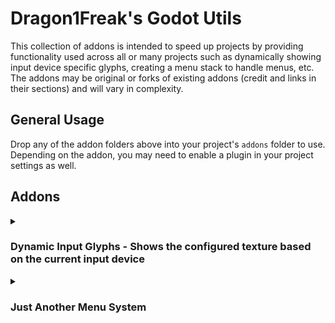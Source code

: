 # Dragon1Freak's Godot Utils

This collection of addons is intended to speed up projects by providing functionality used across all or many projects such as dynamically showing input device specific glyphs, creating a menu stack to handle menus, etc.
The addons may be original or forks of existing addons (credit and links in their sections) and will vary in complexity.

## General Usage

Drop any of the addon folders above into your project's `addons` folder to use. Depending on the addon, you may need to enable a plugin in your project settings as well.

## Addons

<details>
  <summary><h3>Dynamic Input Glyphs - Shows the configured texture based on the current input device</h3></summary>

**This requires Nathan Hoad's <a href="https://github.com/nathanhoad/godot_input_helper">Input Helper</a> addon, make sure its installed AND enabled**

It adds a parent class, three different nodes, and a GlyphConfig resource.

- **DynamicSprite2DGlyph**
  - Sprite2D that will set its texture based on the current device and passed GlyphConfig
- **DynamicSprite3DGlyph**
  - Sprite3D that will set its texture based on the current device and passed GlyphConfig
- **DynamicTextureRectGlyph**
  - TextureRect that will set its texture based on the current device and passed GlyphConfig
- **GlyphConfig**
  - Resource that stores the device glyphs. Allows for easy reuse between dynamic glyph nodes.

---

### Instructions

#### Installation:

Drop the <code>dynamic-input-glyph</code> folder into your project's <code>addons</code> folder and enable the <code>Dynamic Input Glyphs</code> plugin in your project settings.

<br>

#### Usage

All of the provided DynamicGlyph nodes are used in the same way, just in different cases (TextureRect for canvas, Sprite2D for 2D, Sprite3D for 3D)

- Add your desired DynamicGlyph node
- Set the <code>Auto Change</code> value as needed
- Add the GlyphConfig, configure if needed
- Thats it!

GlyphConfigs are straightforward but here's a short explanation:

- The <code>Keyboard</code> and <code>Controller</code> textures are your defaults. Keyboard will show for keyboard and mouse, and Controller will show for any non-keyboard device that doesn't have an override
- All of the <code>Specific Controller</code> textures will override the <code>Controller</code> texture if provided. Use this for controller specific glyph textures

Beyond that, the base <code>DynamicGlyph</code> script and the node specific scripts can be extended for further functionality as needed.

---

<details>
  <summary><strong>FAQ</strong></summary>

**Q: Why does this require Input Helper?**

A: Because Nathan Hoad has done all the hard work to make managing input devices easy, and I highly recommend using it for remapping inputs and such. So why not leverage it?

**Q: Why use resources for the glyph configurations instead of a single configuration file?**

A: With a single configuration file, you still have to set up the individual glyph nodes to check for the correct action/input, as well as set up the configuration file itself. Using individual resources means you're still setting up the
glyph configurations like you would with a single file, but you can just add these to whatever dynamic glyph node you want with no extra work. You can also easilly copy/paste them between nodes, save them and quick load them, etc. You could
also set up a few default configurations you might use between multiple projects such as reloading or interacting, and move those between projects without affecting existing configurations or worrying about changing the single config file later.

 </details>
</details>

<details>
  <summary><h3>Just Another Menu System</h3></summary>

JAMS is an easy way to manage your game's menu states. Currently it supports one open menu at a time which should work for most use cases. The MenuRouter and MenuContainer nodes are extensions of the control node and have no other affect on the layout of your menus allowing you to style them as needed. By calling methods on the MenuRouter node, you can easily open, close, or go to menus with just their name, case insensitive.

The MenuContainer node is also easily extended, so you can implement animations or other functionality on open or close.

---

### Instructions

#### Installation:

Drop the <code>just-another-menu-system</code> folder into your project's <code>addons</code> folder and enable the <code>Just Another Menu System</code> plugin in your project settings.

<br>

#### Usage

JAMS currently comes with two nodes, a `MenuRouter` and a `MenuContainer`

**MenuRouter**

`MenuRouter` is the brain of the system. On `ready`, it finds all existing `MenuContainer` children and registers them in its internal `MENUS` object, closing them unless set to `start_open`. It also holds a history stack of opened menus so you can very easily go back one or more steps no matter how deeply nested your menu is.

| Method                                                                                                       | Description                                                                                                                                                                                               |
| ------------------------------------------------------------------------------------------------------------ | --------------------------------------------------------------------------------------------------------------------------------------------------------------------------------------------------------- |
| clear_registered_menus()                                                                                     | Clears all registered menus                                                                                                                                                                               |
| close_all_menus()                                                                                            | Closes all open menus and clears the history stack                                                                                                                                                        |
| close_last_menu(remove_from_stack : bool = false)                                                            | Close the most recent menu. If `remove_from_stack` is true, also removes it from the menu history stack                                                                                                   |
| close_menu(menu_key : String, open_previous_menu : bool = true, on_close_callback : Callable = func(): pass) | Closes the menu registered with the passed key. If `open_previous_menu` is true, the previous menu in the stack is open, if it exists. `on_close_callback` is called after closing the menu, if it exists |
| get_last_menu()                                                                                              | Returns the most recent menu in the stack, if it exists                                                                                                                                                   |
| go_back(open_next : bool = true)                                                                             | Go back one step in the menu history, closing the current menu. If `open_next` is true, opens the previous menu in the stack                                                                              |
| go_to(menu_key : String)                                                                                     | Closes all other menus, clears the menu history, and opens the menu registered with the passed key.                                                                                                       |
| open_menu(menu_key : String, on_open_callback : Callable = func(): pass)                                     | Opens the menu registered with the passed key. `on_open_callback` is called after opening the menu, if it exists                                                                                          |
| register_children()                                                                                          | Finds and registers all MenuContainer child nodes                                                                                                                                                         |
| register_menu(menu_node : MenuContainer, overwrite : bool = true)                                            | Registers the passed MenuContainer with the MenuRouter. If `overwrite` is true, overwrites any previously registered menu of the same name                                                                |

**MenuContainer**

`MenuContainer` is what holds your menus and is controlled by the `MenuRouter`. When being open or closed, the related `on_open()` and `on_close()` methods are called. By default, the visibility is toggled, but you can easily extend the node and override these methods for your own functionality such as triggering animations.

Currently it is **NOT** suggested to nest `MenuContainer` nodes, since only one menu can be open at a time, so the parent menu will be closed, hiding the child menu. You could override the previously mentioned methods and implement this yourself though.

| Method     | Description                 |
| ---------- | --------------------------- |
| on_open()  | Called when the menu opens  |
| on_close() | Called when the menu closes |

</details>
